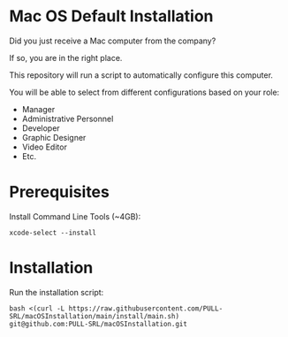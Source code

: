 # Mac OS Default Installation

Did you just receive a Mac computer from the company?

If so, you are in the right place.

This repository will run a script to automatically configure this computer.

You will be able to select from different configurations based on your role:

- Manager
- Administrative Personnel
- Developer
- Graphic Designer
- Video Editor
- Etc.

# Prerequisites
Install Command Line Tools (~4GB):
```
xcode-select --install
```

# Installation
Run the installation script:
``` 
bash <(curl -L https://raw.githubusercontent.com/PULL-SRL/macOSInstallation/main/install/main.sh)
git@github.com:PULL-SRL/macOSInstallation.git
```
